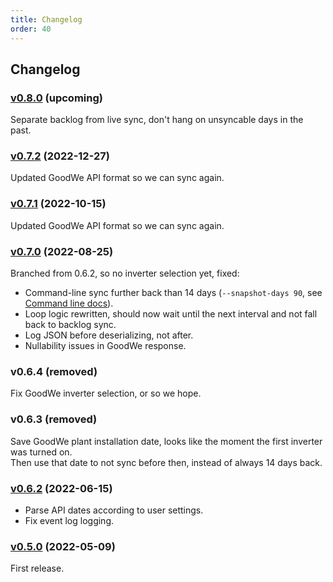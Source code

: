 ```yaml
---
title: Changelog
order: 40
---
```

## Changelog

### [v0.8.0]() (upcoming)
Separate backlog from live sync, don't hang on unsyncable days in the past.

### [v0.7.2](https://github.com/CodeCasterNL/PVBridge/releases/tag/v0.7.2) (2022-12-27)
Updated GoodWe API format so we can sync again.

### [v0.7.1](https://github.com/CodeCasterNL/PVBridge/releases/tag/v0.7.1) (2022-10-15)
Updated GoodWe API format so we can sync again.

### [v0.7.0](https://github.com/CodeCasterNL/PVBridge/releases/tag/v0.7.0) (2022-08-25)
Branched from 0.6.2, so no inverter selection yet, fixed:

* Command-line sync further back than 14 days (`--snapshot-days 90`, see [Command line docs](https://codecasternl.github.io/PVBridge/commandline.html)).
* Loop logic rewritten, should now wait until the next interval and not fall back to backlog sync.
* Log JSON before deserializing, not after.
* Nullability issues in GoodWe response.

### v0.6.4 (removed)
Fix GoodWe inverter selection, or so we hope.

### v0.6.3 (removed)
Save GoodWe plant installation date, looks like the moment the first inverter was turned on.  
Then use that date to not sync before then, instead of always 14 days back.

### [v0.6.2](https://github.com/CodeCasterNL/PVBridge/releases/tag/v0.6.2) (2022-06-15)
* Parse API dates according to user settings.
* Fix event log logging.

### [v0.5.0](https://github.com/CodeCasterNL/PVBridge/releases/tag/v0.5.0) (2022-05-09)
First release.
